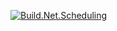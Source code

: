 [![Build.Net.Scheduling](https://github.com/Korporal/actionstuff/actions/workflows/build.nep.scheduling.yml/badge.svg)](https://github.com/Korporal/actionstuff/actions/workflows/build.nep.scheduling.yml)
